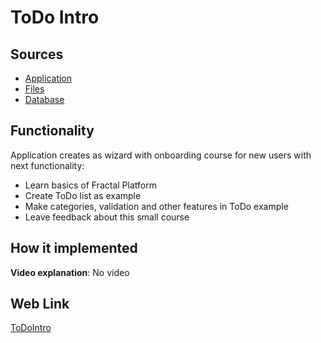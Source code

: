 # ToDo Intro

## Sources

- [Application](https://github.com/LearnFractal/FractalPlatform/tree/main/FractalPlatform.Examples/Applications/ToDoIntro/ToDoIntroApplication.cs)
- [Files](https://github.com/LearnFractal/FractalPlatform/tree/main/FractalPlatform.Examples/Files/ToDoIntro)
- [Database](https://github.com/LearnFractal/FractalPlatform/tree/main/FractalPlatform.Examples/Databases/ToDoIntro)

## Functionality

Application creates as wizard with onboarding course 
for new users with next functionality:

- Learn basics of Fractal Platform
- Create ToDo list as example
- Make categories, validation and other features in ToDo example
- Leave feedback about this small course

## How it implemented

**Video explanation**: No video

## Web Link

[ToDoIntro](https://fraplat.com/jupiter/?app=ToDoIntro)

